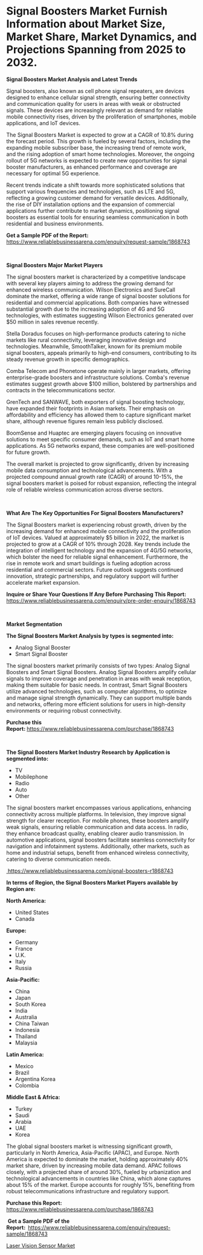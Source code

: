<p><h1>Signal Boosters Market Furnish Information about Market Size, Market Share, Market Dynamics, and Projections Spanning from 2025 to 2032.</h1></p><p><strong>Signal Boosters Market Analysis and Latest Trends</strong></p>
<p><p>Signal boosters, also known as cell phone signal repeaters, are devices designed to enhance cellular signal strength, ensuring better connectivity and communication quality for users in areas with weak or obstructed signals. These devices are increasingly relevant as demand for reliable mobile connectivity rises, driven by the proliferation of smartphones, mobile applications, and IoT devices.</p><p>The Signal Boosters Market is expected to grow at a CAGR of 10.8% during the forecast period. This growth is fueled by several factors, including the expanding mobile subscriber base, the increasing trend of remote work, and the rising adoption of smart home technologies. Moreover, the ongoing rollout of 5G networks is expected to create new opportunities for signal booster manufacturers, as enhanced performance and coverage are necessary for optimal 5G experience.</p><p>Recent trends indicate a shift towards more sophisticated solutions that support various frequencies and technologies, such as LTE and 5G, reflecting a growing customer demand for versatile devices. Additionally, the rise of DIY installation options and the expansion of commercial applications further contribute to market dynamics, positioning signal boosters as essential tools for ensuring seamless communication in both residential and business environments.</p></p>
<p><strong>Get a Sample PDF of the Report:&nbsp;</strong> <a href="https://www.reliablebusinessarena.com/enquiry/request-sample/1868743?utm_campaign=1841&utm_medium=2&utm_source=Github&utm_content=ia&utm_term=12022025&utm_id=signal-boosters">https://www.reliablebusinessarena.com/enquiry/request-sample/1868743</a></p>
<p>&nbsp;</p>
<p><strong>Signal Boosters Major Market Players</strong></p>
<p><p>The signal boosters market is characterized by a competitive landscape with several key players aiming to address the growing demand for enhanced wireless communication. Wilson Electronics and SureCall dominate the market, offering a wide range of signal booster solutions for residential and commercial applications. Both companies have witnessed substantial growth due to the increasing adoption of 4G and 5G technologies, with estimates suggesting Wilson Electronics generated over $50 million in sales revenue recently.</p><p>Stella Doradus focuses on high-performance products catering to niche markets like rural connectivity, leveraging innovative design and technologies. Meanwhile, SmoothTalker, known for its premium mobile signal boosters, appeals primarily to high-end consumers, contributing to its steady revenue growth in specific demographics.</p><p>Comba Telecom and Phonetone operate mainly in larger markets, offering enterprise-grade boosters and infrastructure solutions. Comba's revenue estimates suggest growth above $100 million, bolstered by partnerships and contracts in the telecommunications sector.</p><p>GrenTech and SANWAVE, both exporters of signal boosting technology, have expanded their footprints in Asian markets. Their emphasis on affordability and efficiency has allowed them to capture significant market share, although revenue figures remain less publicly disclosed.</p><p>BoomSense and Huaptec are emerging players focusing on innovative solutions to meet specific consumer demands, such as IoT and smart home applications. As 5G networks expand, these companies are well-positioned for future growth.</p><p>The overall market is projected to grow significantly, driven by increasing mobile data consumption and technological advancements. With a projected compound annual growth rate (CAGR) of around 10-15%, the signal boosters market is poised for robust expansion, reflecting the integral role of reliable wireless communication across diverse sectors.</p></p>
<p>&nbsp;</p>
<p><strong>What Are The Key Opportunities For Signal Boosters Manufacturers?</strong></p>
<p><p>The Signal Boosters market is experiencing robust growth, driven by the increasing demand for enhanced mobile connectivity and the proliferation of IoT devices. Valued at approximately $5 billion in 2022, the market is projected to grow at a CAGR of 10% through 2028. Key trends include the integration of intelligent technology and the expansion of 4G/5G networks, which bolster the need for reliable signal enhancement. Furthermore, the rise in remote work and smart buildings is fueling adoption across residential and commercial sectors. Future outlook suggests continued innovation, strategic partnerships, and regulatory support will further accelerate market expansion.</p></p>
<p><strong>Inquire or Share Your Questions If Any Before Purchasing This Report:</strong> <a href="https://www.reliablebusinessarena.com/enquiry/pre-order-enquiry/1868743?utm_campaign=1841&utm_medium=2&utm_source=Github&utm_content=ia&utm_term=12022025&utm_id=signal-boosters">https://www.reliablebusinessarena.com/enquiry/pre-order-enquiry/1868743</a></p>
<p>&nbsp;</p>
<p><strong>Market Segmentation</strong></p>
<p><strong>The Signal Boosters Market Analysis by types is segmented into:</strong></p>
<p><ul><li>Analog Signal Booster</li><li>Smart Signal Booster</li></ul></p>
<p><p>The signal boosters market primarily consists of two types: Analog Signal Boosters and Smart Signal Boosters. Analog Signal Boosters amplify cellular signals to improve coverage and penetration in areas with weak reception, making them suitable for basic needs. In contrast, Smart Signal Boosters utilize advanced technologies, such as computer algorithms, to optimize and manage signal strength dynamically. They can support multiple bands and networks, offering more efficient solutions for users in high-density environments or requiring robust connectivity.</p></p>
<p><strong>Purchase this Report:&nbsp;</strong><a href="https://www.reliablebusinessarena.com/purchase/1868743?utm_campaign=1841&utm_medium=2&utm_source=Github&utm_content=ia&utm_term=12022025&utm_id=signal-boosters">https://www.reliablebusinessarena.com/purchase/1868743</a></p>
<p>&nbsp;</p>
<p><strong>The Signal Boosters Market Industry Research by Application is segmented into:</strong></p>
<p><ul><li>TV</li><li>Mobilephone</li><li>Radio</li><li>Auto</li><li>Other</li></ul></p>
<p><p>The signal boosters market encompasses various applications, enhancing connectivity across multiple platforms. In television, they improve signal strength for clearer reception. For mobile phones, these boosters amplify weak signals, ensuring reliable communication and data access. In radio, they enhance broadcast quality, enabling clearer audio transmission. In automotive applications, signal boosters facilitate seamless connectivity for navigation and infotainment systems. Additionally, other markets, such as home and industrial setups, benefit from enhanced wireless connectivity, catering to diverse communication needs.</p></p>
<p><a href="https://www.reliablebusinessarena.com/signal-boosters-r1868743?utm_campaign=1841&utm_medium=2&utm_source=Github&utm_content=ia&utm_term=12022025&utm_id=signal-boosters">&nbsp;https://www.reliablebusinessarena.com/signal-boosters-r1868743</a></p>
<p><strong>In terms of Region, the Signal Boosters Market Players available by Region are:</strong></p>
<p>
    <p> <strong> North America: </strong>
        <ul>
            <li>United States</li>
            <li>Canada</li>
        </ul>
        </p> 
    <p> <strong> Europe: </strong>
        <ul>
            <li>Germany</li>
            <li>France</li>
            <li>U.K.</li>
            <li>Italy</li>
            <li>Russia</li>
        </ul>
        </p> 
    <p> <strong> Asia-Pacific: </strong>
        <ul>
            <li>China</li>
            <li>Japan</li>
            <li>South Korea</li>
            <li>India</li>
            <li>Australia</li>
            <li>China Taiwan</li>
            <li>Indonesia</li>
            <li>Thailand</li>
            <li>Malaysia</li>
        </ul>
        </p> 
    <p> <strong> Latin America: </strong>
        <ul>
            <li>Mexico</li>
            <li>Brazil</li>
            <li>Argentina Korea</li>
            <li>Colombia</li>
        </ul>
        </p> 
    <p> <strong> Middle East & Africa: </strong>
        <ul>
            <li>Turkey</li>
            <li>Saudi</li>
            <li>Arabia</li>
            <li>UAE</li>
            <li>Korea</li>
        </ul>
    </p>
    </p>
<p><p>The global signal boosters market is witnessing significant growth, particularly in North America, Asia-Pacific (APAC), and Europe. North America is expected to dominate the market, holding approximately 40% market share, driven by increasing mobile data demand. APAC follows closely, with a projected share of around 30%, fueled by urbanization and technological advancements in countries like China, which alone captures about 15% of the market. Europe accounts for roughly 15%, benefiting from robust telecommunications infrastructure and regulatory support.</p></p>
<p><strong>Purchase this Report: </strong><a href="https://www.reliablebusinessarena.com/purchase/1868743?utm_campaign=1841&utm_medium=2&utm_source=Github&utm_content=ia&utm_term=12022025&utm_id=signal-boosters">https://www.reliablebusinessarena.com/purchase/1868743</a></p>
<p>&nbsp;<strong>Get a Sample PDF of the Report:&nbsp;&nbsp;</strong><a href="https://www.reliablebusinessarena.com/enquiry/request-sample/1868743?utm_campaign=1841&utm_medium=2&utm_source=Github&utm_content=ia&utm_term=12022025&utm_id=signal-boosters">https://www.reliablebusinessarena.com/enquiry/request-sample/1868743</a></p>
<p><strong></strong></p>
<p><p><a href="https://github.com/julyju69/Market-Research-Report-List-6/blob/main/laser-vision-sensor-market.md?utm_campaign=1841&utm_medium=2&utm_source=Github&utm_content=ia&utm_term=12022025&utm_id=signal-boosters">Laser Vision Sensor Market</a></p></p>